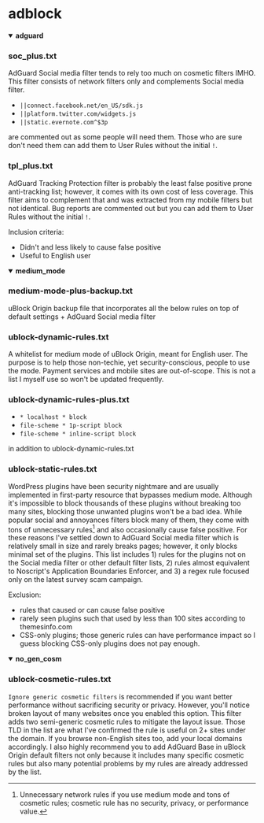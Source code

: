 # adblock

<details open>
<summary><strong>adguard</strong></summary>

### soc_plus.txt

AdGuard Social media filter tends to rely too much on cosmetic filters IMHO. This filter consists of network filters only and complements Social media filter.
- `||connect.facebook.net/en_US/sdk.js`
- `||platform.twitter.com/widgets.js`
- `||static.evernote.com^$3p`

are commented out as some people will need them. Those who are sure don't need them can add them to User Rules without the initial `!`.

### tpl_plus.txt

AdGuard Tracking Protection filter is probably the least false positive prone anti-tracking list; however, it comes with its own cost of less coverage. This filter aims to complement that and was extracted from my mobile filters but not identical. Bug reports are commented out but you can add them to User Rules without the initial `!`.

Inclusion criteria:
- Didn't and less likely to cause false positive
- Useful to English user

</details>

<details open>
<summary><strong>medium_mode</strong></summary>

### medium-mode-plus-backup.txt

uBlock Origin backup file that incorporates all the below rules on top of default settings + AdGuard Social media filter
  
### ublock-dynamic-rules.txt

A whitelist for medium mode of uBlock Origin, meant for English user. The purpose is to help those non-techie, yet security-conscious, people to use the mode. Payment services and mobile sites are out-of-scope. This is not a list I myself use so won't be updated frequently.

### ublock-dynamic-rules-plus.txt

- `* localhost * block`
- `file-scheme * 1p-script block`
- `file-scheme * inline-script block`

in addition to ublock-dynamic-rules.txt

### ublock-static-rules.txt

WordPress plugins have been security nightmare and are usually implemented in first-party resource that bypasses medium mode. Although it's impossible to block thousands of these plugins without breaking too many sites, blocking those unwanted plugins won't be a bad idea. While popular social and annoyances filters block many of them, they come with tons of unnecessary rules[^1] and also occasionally cause false positive. For these reasons I've settled down to AdGuard Social media filter which is relatively small in size and rarely breaks pages; however, it only blocks minimal set of the plugins. This list includes 1) rules for the plugins not on the Social media filter or other default filter lists, 2) rules almost equivalent to Noscript's Application Boundaries Enforcer, and 3) a regex rule focused only on the latest survey scam campaign.

Exclusion:
- rules that caused or can cause false positive
- rarely seen plugins such that used by less than 100 sites according to themesinfo.com
- CSS-only plugins; those generic rules can have performance impact so I guess blocking CSS-only plugins does not pay enough.

[^1]: Unnecessary network rules if you use medium mode and tons of cosmetic rules; cosmetic rule has no security, privacy, or performance value.
</details>

<details open>
<summary><strong>no_gen_cosm</strong></summary>
  
### ublock-cosmetic-rules.txt

`Ignore generic cosmetic filters` is recommended if you want better performance without sacrificing security or privacy. However, you'll notice broken layout of many websites once you enabled this option. This filter adds two semi-generic cosmetic rules to mitigate the layout issue. Those TLD in the list are what I've confirmed the rule is useful on 2+ sites under the domain. If you browse non-English sites too, add your local domains accordingly. I also highly recommend you to add AdGuard Base in uBlock Origin default filters not only because it includes many specific cosmetic rules but also many potential problems by my rules are already addressed by the list.
</details>

